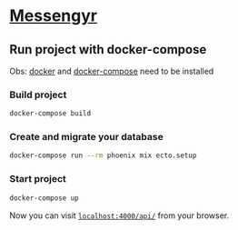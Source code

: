 # [Messengyr](http://messengyr.gigalixirapp.com/)

## Run project with docker-compose

Obs: [docker](https://docs.docker.com/get-docker/) and [docker-compose](https://docs.docker.com/compose/install/) need to be installed

### Build project

```bash
docker-compose build
```

### Create and migrate your database

```bash
docker-compose run --rm phoenix mix ecto.setup
```

### Start project

```bash
docker-compose up
```

Now you can visit [`localhost:4000/api/`](http://localhost:4000/api/) from your browser.
